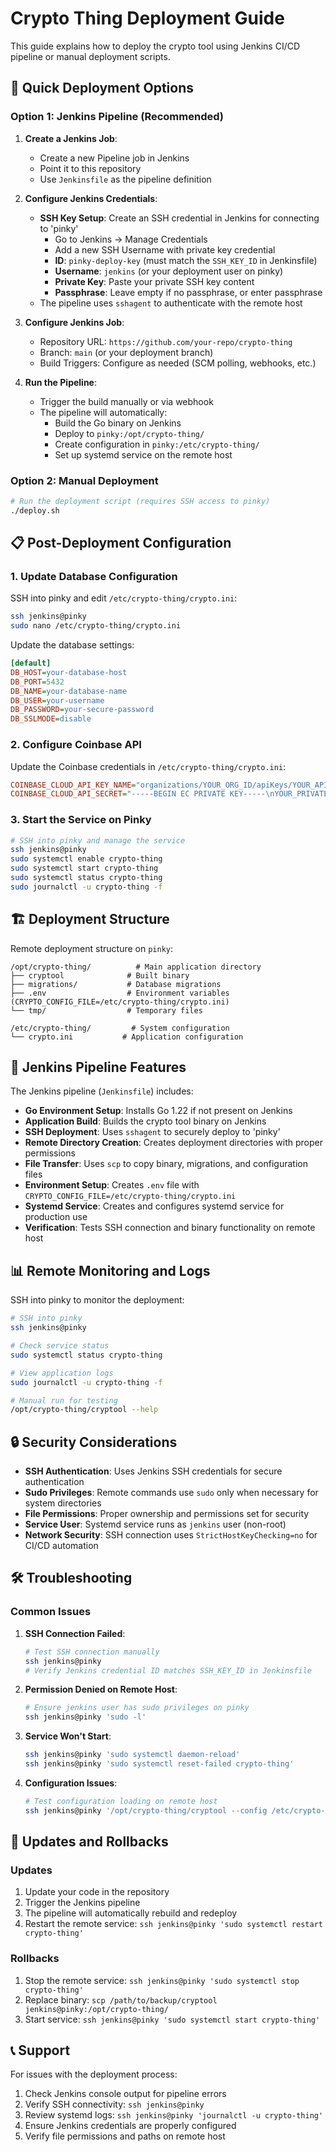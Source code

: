# Crypto Thing Deployment Guide

This guide explains how to deploy the crypto tool using Jenkins CI/CD pipeline or manual deployment scripts.

## 🚀 Quick Deployment Options

### Option 1: Jenkins Pipeline (Recommended)

1. **Create a Jenkins Job**:
   - Create a new Pipeline job in Jenkins
   - Point it to this repository
   - Use `Jenkinsfile` as the pipeline definition

2. **Configure Jenkins Credentials**:
   - **SSH Key Setup**: Create an SSH credential in Jenkins for connecting to 'pinky'
     - Go to Jenkins → Manage Credentials
     - Add a new SSH Username with private key credential
     - **ID**: `pinky-deploy-key` (must match the `SSH_KEY_ID` in Jenkinsfile)
     - **Username**: `jenkins` (or your deployment user on pinky)
     - **Private Key**: Paste your private SSH key content
     - **Passphrase**: Leave empty if no passphrase, or enter passphrase
   - The pipeline uses `sshagent` to authenticate with the remote host

3. **Configure Jenkins Job**:
   - Repository URL: `https://github.com/your-repo/crypto-thing`
   - Branch: `main` (or your deployment branch)
   - Build Triggers: Configure as needed (SCM polling, webhooks, etc.)

4. **Run the Pipeline**:
   - Trigger the build manually or via webhook
   - The pipeline will automatically:
     - Build the Go binary on Jenkins
     - Deploy to `pinky:/opt/crypto-thing/`
     - Create configuration in `pinky:/etc/crypto-thing/`
     - Set up systemd service on the remote host

### Option 2: Manual Deployment

```bash
# Run the deployment script (requires SSH access to pinky)
./deploy.sh
```

## 📋 Post-Deployment Configuration

### 1. Update Database Configuration

SSH into pinky and edit `/etc/crypto-thing/crypto.ini`:
```bash
ssh jenkins@pinky
sudo nano /etc/crypto-thing/crypto.ini
```

Update the database settings:
```ini
[default]
DB_HOST=your-database-host
DB_PORT=5432
DB_NAME=your-database-name
DB_USER=your-username
DB_PASSWORD=your-secure-password
DB_SSLMODE=disable
```

### 2. Configure Coinbase API

Update the Coinbase credentials in `/etc/crypto-thing/crypto.ini`:
```ini
COINBASE_CLOUD_API_KEY_NAME="organizations/YOUR_ORG_ID/apiKeys/YOUR_API_KEY_ID"
COINBASE_CLOUD_API_SECRET="-----BEGIN EC PRIVATE KEY-----\nYOUR_PRIVATE_KEY\n-----END EC PRIVATE KEY-----\n"
```

### 3. Start the Service on Pinky

```bash
# SSH into pinky and manage the service
ssh jenkins@pinky
sudo systemctl enable crypto-thing
sudo systemctl start crypto-thing
sudo systemctl status crypto-thing
sudo journalctl -u crypto-thing -f
```

## 🏗️ Deployment Structure

Remote deployment structure on `pinky`:
```
/opt/crypto-thing/          # Main application directory
├── cryptool              # Built binary
├── migrations/           # Database migrations
├── .env                  # Environment variables (CRYPTO_CONFIG_FILE=/etc/crypto-thing/crypto.ini)
└── tmp/                  # Temporary files

/etc/crypto-thing/         # System configuration
└── crypto.ini           # Application configuration
```

## 🔧 Jenkins Pipeline Features

The Jenkins pipeline (`Jenkinsfile`) includes:

- **Go Environment Setup**: Installs Go 1.22 if not present on Jenkins
- **Application Build**: Builds the crypto tool binary on Jenkins
- **SSH Deployment**: Uses `sshagent` to securely deploy to 'pinky'
- **Remote Directory Creation**: Creates deployment directories with proper permissions
- **File Transfer**: Uses `scp` to copy binary, migrations, and configuration files
- **Environment Setup**: Creates `.env` file with `CRYPTO_CONFIG_FILE=/etc/crypto-thing/crypto.ini`
- **Systemd Service**: Creates and configures systemd service for production use
- **Verification**: Tests SSH connection and binary functionality on remote host

## 📊 Remote Monitoring and Logs

SSH into pinky to monitor the deployment:

```bash
# SSH into pinky
ssh jenkins@pinky

# Check service status
sudo systemctl status crypto-thing

# View application logs
sudo journalctl -u crypto-thing -f

# Manual run for testing
/opt/crypto-thing/cryptool --help
```

## 🔒 Security Considerations

- **SSH Authentication**: Uses Jenkins SSH credentials for secure authentication
- **Sudo Privileges**: Remote commands use `sudo` only when necessary for system directories
- **File Permissions**: Proper ownership and permissions set for security
- **Service User**: Systemd service runs as `jenkins` user (non-root)
- **Network Security**: SSH connection uses `StrictHostKeyChecking=no` for CI/CD automation

## 🛠️ Troubleshooting

### Common Issues

1. **SSH Connection Failed**:
   ```bash
   # Test SSH connection manually
   ssh jenkins@pinky
   # Verify Jenkins credential ID matches SSH_KEY_ID in Jenkinsfile
   ```

2. **Permission Denied on Remote Host**:
   ```bash
   # Ensure jenkins user has sudo privileges on pinky
   ssh jenkins@pinky 'sudo -l'
   ```

3. **Service Won't Start**:
   ```bash
   ssh jenkins@pinky 'sudo systemctl daemon-reload'
   ssh jenkins@pinky 'sudo systemctl reset-failed crypto-thing'
   ```

4. **Configuration Issues**:
   ```bash
   # Test configuration loading on remote host
   ssh jenkins@pinky '/opt/crypto-thing/cryptool --config /etc/crypto-thing/crypto.ini --help'
   ```

## 🔄 Updates and Rollbacks

### Updates
1. Update your code in the repository
2. Trigger the Jenkins pipeline
3. The pipeline will automatically rebuild and redeploy
4. Restart the remote service: `ssh jenkins@pinky 'sudo systemctl restart crypto-thing'`

### Rollbacks
1. Stop the remote service: `ssh jenkins@pinky 'sudo systemctl stop crypto-thing'`
2. Replace binary: `scp /path/to/backup/cryptool jenkins@pinky:/opt/crypto-thing/`
3. Start service: `ssh jenkins@pinky 'sudo systemctl start crypto-thing'`

## 📞 Support

For issues with the deployment process:
1. Check Jenkins console output for pipeline errors
2. Verify SSH connectivity: `ssh jenkins@pinky`
3. Review systemd logs: `ssh jenkins@pinky 'journalctl -u crypto-thing'`
4. Ensure Jenkins credentials are properly configured
5. Verify file permissions and paths on remote host
